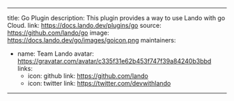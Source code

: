 
---
title: Go Plugin
description: This plugin provides a way to use Lando with go Cloud.
link: https://docs.lando.dev/plugins/go
source: https://github.com/lando/go
image: https://docs.lando.dev/go/images/goicon.png
maintainers:
  - name: Team Lando
    avatar: https://gravatar.com/avatar/c335f31e62b453f747f39a84240b3bbd
    links:
      - icon: github
        link: https://github.com/lando
      - icon: twitter
        link: https://twitter.com/devwithlando
---

